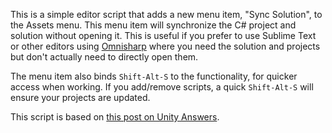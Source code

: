 This is a simple editor script that adds a new menu item, "Sync Solution", to the Assets menu. This menu item will synchronize the C# project and solution without opening it. This is useful if you prefer to use Sublime Text or other editors using [Omnisharp](http://www.omnisharp.net) where you need the solution and projects but don't actually need to directly open them.

The menu item also binds `Shift-Alt-S` to the functionality, for quicker access when working. If you add/remove scripts, a quick `Shift-Alt-S` will ensure your projects are updated.

This script is based on [this post on Unity Answers](http://answers.unity3d.com/questions/1123117/is-there-a-way-to-run-assets-open-c-project-withou.html).
